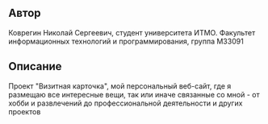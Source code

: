 ## Автор

Коврегин Николай Сергеевич, студент университета ИТМО. Факультет информационных технологий и программирования, группа M33091

## Описание

Проект "Визитная карточка", мой персональный веб-сайт, где я размещаю все интересные вещи, так или иначе связанные со мной - от хобби и развлечений до профессиональной деятельности и других проектов